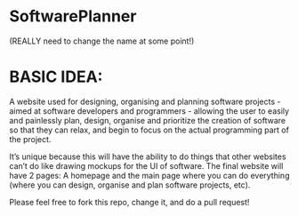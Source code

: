 # SoftwarePlanner
(REALLY need to change the name at some point!)

# BASIC IDEA:
A website used for designing, organising and planning software projects - aimed at software developers and programmers - allowing the user to easily and painlessly plan, design, organise and prioritize the creation of software so that they can relax, and begin to focus on the actual programming part of the project.

It’s unique because this will have the ability to do things that other websites can’t do like drawing mockups for the UI of software.
The final website will have 2 pages: A homepage and the main page where you can do everything (where you can design, organise and plan software projects, etc).

Please feel free to fork this repo, change it, and do a pull request!
